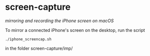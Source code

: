 # screen-capture
*mirroring and recording the iPhone screen on macOS*

To mirror a connected iPhone's screen on the desktop, run the script

    ./iphone_screencap.sh

in the folder screen-capture/imp/